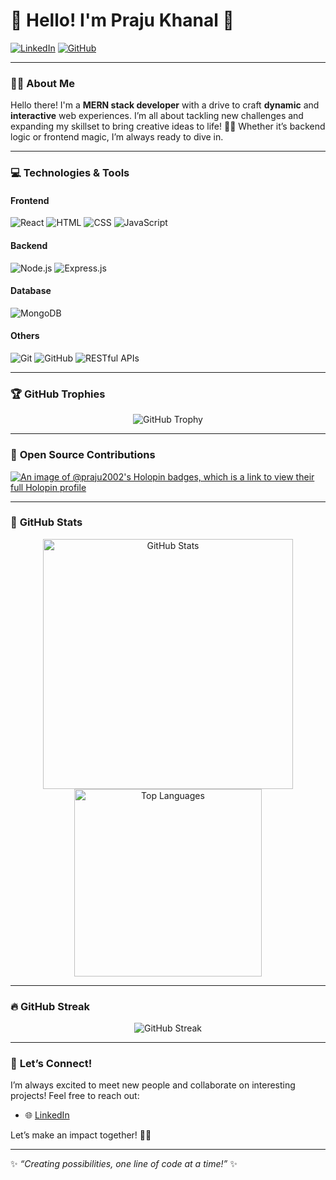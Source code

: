 # 🌸 Hello! I'm **Praju Khanal** 🌸

[![LinkedIn](https://img.shields.io/badge/LinkedIn-Connect-blue?style=flat-square&logo=linkedin&logoColor=white&link=https://www.linkedin.com/in/praju-khanal-a66062180/)](https://www.linkedin.com/in/praju-khanal-a66062180/)
[![GitHub](https://img.shields.io/badge/GitHub-Follow-lightgrey?style=flat-square&logo=github&logoColor=white&link=https://github.com/Praju2002/)](https://github.com/Praju2002/)

---

### 👩‍💻 About Me

Hello there! I'm a **MERN stack developer** with a drive to craft **dynamic** and **interactive** web experiences. I’m all about tackling new challenges and expanding my skillset to bring creative ideas to life! 🎨✨ Whether it’s backend logic or frontend magic, I’m always ready to dive in. 

---

### 💻 **Technologies & Tools**

#### **Frontend**
![React](https://img.shields.io/badge/-React-blueviolet?style=flat-square&logo=react)
![HTML](https://img.shields.io/badge/-HTML-E34F26?style=flat-square&logo=html5&logoColor=white)
![CSS](https://img.shields.io/badge/-CSS-1572B6?style=flat-square&logo=css3&logoColor=white)
![JavaScript](https://img.shields.io/badge/-JavaScript-F7DF1E?style=flat-square&logo=javascript&logoColor=black)

#### **Backend**
![Node.js](https://img.shields.io/badge/-Node.js-339933?style=flat-square&logo=node.js&logoColor=white)
![Express.js](https://img.shields.io/badge/-Express.js-404D59?style=flat-square)

#### **Database**
![MongoDB](https://img.shields.io/badge/-MongoDB-47A248?style=flat-square&logo=mongodb&logoColor=white)

#### **Others**
![Git](https://img.shields.io/badge/-Git-F05032?style=flat-square&logo=git&logoColor=white)
![GitHub](https://img.shields.io/badge/-GitHub-181717?style=flat-square&logo=github&logoColor=white)
![RESTful APIs](https://img.shields.io/badge/-REST%20APIs-ff69b4?style=flat-square&logo=api&logoColor=white)

---

### 🏆 **GitHub Trophies**

<p align="center">
  <img src="https://github-profile-trophy.vercel.app/?username=Praju2002&theme=radical&no-frame=true&margin-w=15" alt="GitHub Trophy"/>
</p>

---
### 🌟 **Open Source Contributions**
[![An image of @praju2002's Holopin badges, which is a link to view their full Holopin profile](https://holopin.me/praju2002)](https://holopin.io/@praju2002)

---

### 🌟 **GitHub Stats**

<p align="center">
  <img src="https://github-readme-stats.vercel.app/api?username=Praju2002&show_icons=true&theme=radical" alt="GitHub Stats" width="400"/>
  <img src="https://github-readme-stats.vercel.app/api/top-langs/?username=Praju2002&layout=compact&theme=radical" alt="Top Languages" width="300"/>
</p>

---

### 🔥 **GitHub Streak**

<p align="center">
  <img src="https://github-readme-streak-stats.herokuapp.com/?user=Praju2002&theme=radical" alt="GitHub Streak"/>
</p>

---

### 🌈 **Let’s Connect!**

I’m always excited to meet new people and collaborate on interesting projects! Feel free to reach out:

- 🌐 [LinkedIn](https://www.linkedin.com/in/praju-khanal-a66062180/)

Let’s make an impact together! 💖✨

---

✨ *“Creating possibilities, one line of code at a time!”* ✨
